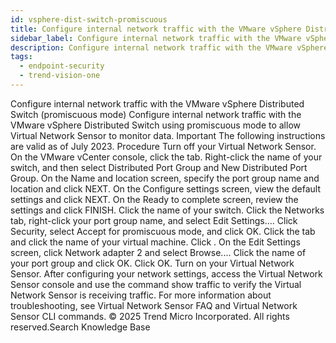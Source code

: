 ```yaml
---
id: vsphere-dist-switch-promiscuous
title: Configure internal network traffic with the VMware vSphere Distributed Switch (promiscuous mode)
sidebar_label: Configure internal network traffic with the VMware vSphere Distributed Switch (promiscuous mode)
description: Configure internal network traffic with the VMware vSphere Distributed Switch (promiscuous mode)
tags:
  - endpoint-security
  - trend-vision-one
---
```


 Configure internal network traffic with the VMware vSphere Distributed Switch (promiscuous mode) Configure internal network traffic with the VMware vSphere Distributed Switch using promiscuous mode to allow Virtual Network Sensor to monitor data. Important The following instructions are valid as of July 2023. Procedure Turn off your Virtual Network Sensor. On the VMware vCenter console, click the tab. Right-click the name of your switch, and then select Distributed Port Group and New Distributed Port Group. On the Name and location screen, specify the port group name and location and click NEXT. On the Configure settings screen, view the default settings and click NEXT. On the Ready to complete screen, review the settings and click FINISH. Click the name of your switch. Click the Networks tab, right-click your port group name, and select Edit Settings.... Click Security, select Accept for promiscuous mode, and click OK. Click the tab and click the name of your virtual machine. Click . On the Edit Settings screen, click Network adapter 2 and select Browse.... Click the name of your port group and click OK. Click OK. Turn on your Virtual Network Sensor. After configuring your network settings, access the Virtual Network Sensor console and use the command show traffic to verify the Virtual Network Sensor is receiving traffic. For more information about troubleshooting, see Virtual Network Sensor FAQ and Virtual Network Sensor CLI commands. © 2025 Trend Micro Incorporated. All rights reserved.Search Knowledge Base